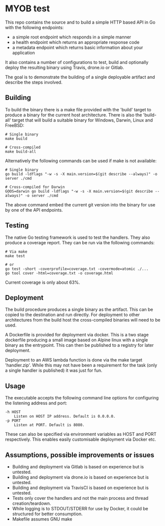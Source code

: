 # MYOB test

This repo contains the source and to build a simple HTTP based API in Go with
the following endpoints:

- a simple root endpoint which responds in a simple manner
- a health endpoint which returns an appropriate response code
- a metadata endpoint which returns basic information about your application

It also contains a number of configurations to test, build and optionally
deploy the resulting binary using Travis, drone.io or Gitlab.

The goal is to demonstrate the building of a single deployable artifact and
describe the steps involved.

## Building

To build the binary there is a make file provided with the 'build' target to
produce a binary for the current host architecture. There is also the
'build-all' target that will build a suitable binary for Windows, Darwin, Linux
and FreeBSD:

```shell
# Single binary
make build

# Cross-compiled
make build-all
```

Alternatively the following commands can be used if make is not available:

```shell
# Single binary
go build -ldflags "-w -s -X main.version=$(git describe --always)" -o server ./cmd

# Cross-compiled for Darwin
GOOS=darwin go build -ldflags "-w -s -X main.version=$(git describe --always)" -o server ./cmd
```

The above command embed the current git version into the binary for use by one
of the API endpoints.

## Testing

The native Go testing framework is used to test the handlers. They also produce
a coverage report. They can be run via the following commands:

```shell
# Via make
make test

# or
go test -short -coverprofile=coverage.txt -covermode=atomic ./...
go tool cover -html=coverage.txt -o coverage.html
```

Current coverage is only about 63%.

## Deployment

The build procedure produces a single binary as the artifact. This can be
copied to the destination and run directly. For deployment to other
architectures from the build host the cross-compiled binaries will need to be
used.

A Dockerfile is provided for deployment via docker. This is a two stage
dockerfile producing a small image based on Alpine linux with a single binary
as the entrypoint. This can then be published to a registry for later
deployment.

Deployment to an AWS lambda function is done via the make target 'handler.zip'.
While this may not have been a requirement for the task (only a single handler
is published) it was just for fun.

## Usage

The executable accepts the following command line options for configuring the
listening address and port:

```shell
-h HOST
	Listen on HOST IP address. Default is 0.0.0.0.
-p PORT
	Listen at PORT. Default is 8080.
```

These can also be specified via environment variables as HOST and PORT
respectively. This enables easily customisable deployment via Docker etc.

## Assumptions, possible improvements or issues

- Building and deployment via Gitlab is based on experience but is untested.
- Building and deployment via drone.io is based on experience but is untested.
- Building and deployment via TravisCI is based on experience but is untested.
- Tests only cover the handlers and not the main process and thread
  creation/teardown.
- While logging is to STDOUT/STDERR for use by Docker, it could be structured
  for better consumption.
- Makefile assumes GNU make

